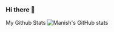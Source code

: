 ### Hi there 👋

My Github Stats
![Manish's GitHub stats](https://github-readme-stats.vercel.app/api?username=ManishBangari&show_icons=true&theme=default)




<!--
**ManishBangari/ManishBangari** is a ✨ _special_ ✨ repository because its `README.md` (this file) appears on your GitHub profile.

Here are some ideas to get you started:

- 🔭 I’m currently working on ...
- 🌱 I’m currently learning ...
- 👯 I’m looking to collaborate on ...
- 🤔 I’m looking for help with ...
- 💬 Ask me about ...
- 📫 How to reach me: ...
- 😄 Pronouns: ...
- ⚡ Fun fact: ...
-->
